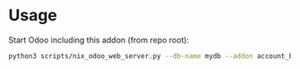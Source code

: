 # Usage

Start Odoo including this addon (from repo root):

```bash
python3 scripts/nix_odoo_web_server.py --db-name mydb --addon account_bank_statement_chatter
```
